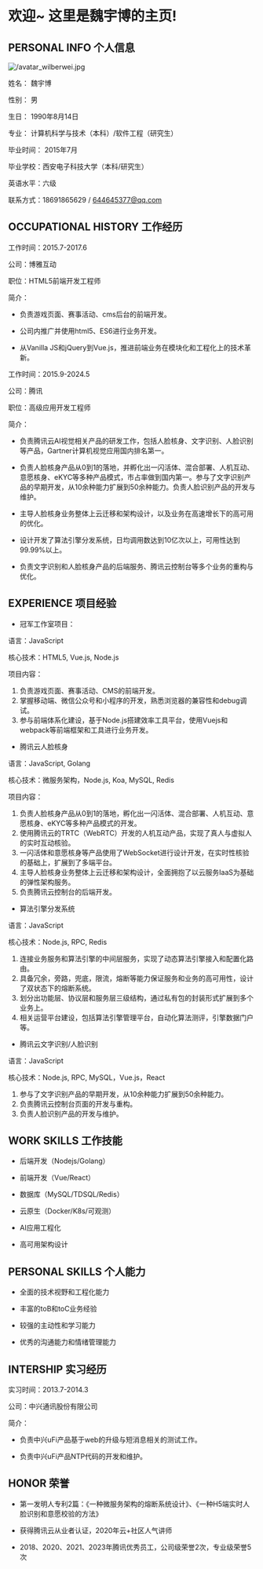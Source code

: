 
# 欢迎~ 这里是魏宇博的主页!

## PERSONAL INFO 个人信息 

![/avatar_wilberwei.jpg](头像)

姓名： 魏宇博

性别： 男

生日： 1990年8月14日

专业： 计算机科学与技术（本科）/软件工程（研究生）

毕业时间： 2015年7月

毕业学校：西安电子科技大学（本科/研究生）

英语水平：六级

联系方式：18691865629 / 644645377@qq.com

## OCCUPATIONAL HISTORY 工作经历

工作时间：2015.7-2017.6

公司：博雅互动

职位：HTML5前端开发工程师

简介：

* 负责游戏页面、赛事活动、cms后台的前端开发。

* 公司内推广并使用html5、ES6进行业务开发。

* 从Vanilla JS和jQuery到Vue.js，推进前端业务在模块化和工程化上的技术革新。

工作时间：2015.9-2024.5

公司：腾讯

职位：高级应用开发工程师

简介：

* 负责腾讯云AI视觉相关产品的研发工作，包括人脸核身、文字识别、人脸识别等产品，Gartner计算机视觉应用国内排名第一。

* 负责人脸核身产品从0到1的落地，并孵化出一闪活体、混合部署、人机互动、意愿核身、eKYC等多种产品模式，市占率做到国内第一。参与了文字识别产品的早期开发，从10余种能力扩展到50余种能力。负责人脸识别产品的开发与维护。

* 主导人脸核身业务整体上云迁移和架构设计，以及业务在高速增长下的高可用的优化。

* 设计开发了算法引擎分发系统，日均调用数达到10亿次以上，可用性达到99.99%以上。

* 负责文字识别和人脸核身产品的后端服务、腾讯云控制台等多个业务的重构与优化。

## EXPERIENCE 项目经验

* 冠军工作室项目： 

语言：JavaScript

核心技术：HTML5, Vue.js, Node.js

项目内容：
1. 负责游戏页面、赛事活动、CMS的前端开发。
2. 掌握移动端、微信公众号和小程序的开发，熟悉浏览器的兼容性和debug调试。
3. 参与前端体系化建设，基于Node.js搭建效率工具平台，使用Vuejs和webpack等前端框架和工具进行业务开发。

* 腾讯云人脸核身

语言：JavaScript, Golang

核心技术：微服务架构，Node.js, Koa, MySQL, Redis

项目内容：
1. 负责人脸核身产品从0到1的落地，孵化出一闪活体、混合部署、人机互动、意愿核身、eKYC等多种产品模式的开发。
2. 使用腾讯云的TRTC（WebRTC）开发的人机互动产品，实现了真人与虚拟人的实时互动核验。
3. 一闪活体和意愿核身等产品使用了WebSocket进行设计开发，在实时性核验的基础上，扩展到了多端平台。
4. 主导人脸核身业务整体上云迁移和架构设计，全面拥抱了以云服务IaaS为基础的弹性架构服务。
5. 负责腾讯云控制台的后端开发。

* 算法引擎分发系统

语言：JavaScript

核心技术：Node.js, RPC, Redis 

1. 连接业务服务和算法引擎的中间层服务，实现了动态算法引擎接入和配置化路由。
2. 具备冗余，旁路，兜底，限流，熔断等能力保证服务和业务的高可用性，设计了双状态下的熔断系统。
3. 划分出功能层、协议层和服务层三级结构，通过私有包的封装形式扩展到多个业务上。
4. 相关运营平台建设，包括算法引擎管理平台，自动化算法测评，引擎数据门户等。

* 腾讯云文字识别/人脸识别

语言：JavaScript

核心技术：Node.js, RPC, MySQL，Vue.js，React

1. 参与了文字识别产品的早期开发，从10余种能力扩展到50余种能力。
2. 负责腾讯云控制台页面的开发与重构。
3. 负责人脸识别产品的开发与维护。

## WORK SKILLS  工作技能

* 后端开发（Nodejs/Golang）

* 前端开发（Vue/React）
  
* 数据库（MySQL/TDSQL/Redis）
  
* 云原生（Docker/K8s/可观测）

* AI应用工程化

* 高可用架构设计

## PERSONAL SKILLS 个人能力

* 全面的技术视野和工程化能力

* 丰富的toB和toC业务经验

* 较强的主动性和学习能力

* 优秀的沟通能力和情绪管理能力

## INTERSHIP 实习经历

实习时间：2013.7-2014.3 

公司：中兴通讯股份有限公司 

简介：

* 负责中兴uFi产品基于web的升级与短消息相关的测试工作。

* 负责中兴uFi产品NTP代码的开发和维护。 

## HONOR 荣誉

* 第一发明人专利2篇：《一种微服务架构的熔断系统设计》、《一种H5端实时人脸识别和意愿校验的方法》

* 获得腾讯云从业者认证，2020年云+社区人气讲师

* 2018、2020、2021、2023年腾讯优秀员工，公司级荣誉2次，专业级荣誉5次
